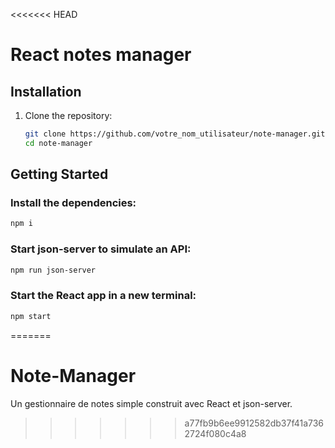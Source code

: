 <<<<<<< HEAD
# React notes manager

## Installation

1. Clone the repository:

   ```bash
   git clone https://github.com/votre_nom_utilisateur/note-manager.git
   cd note-manager

## Getting Started

### Install the dependencies:
```bash
npm i
```
### Start json-server to simulate an API:
```bash
npm run json-server
```
### Start the React app in a new terminal:
```bash
npm start
```
=======
# Note-Manager
Un gestionnaire de notes simple construit avec React et json-server.
>>>>>>> a77fb9b6ee9912582db37f41a7362724f080c4a8

